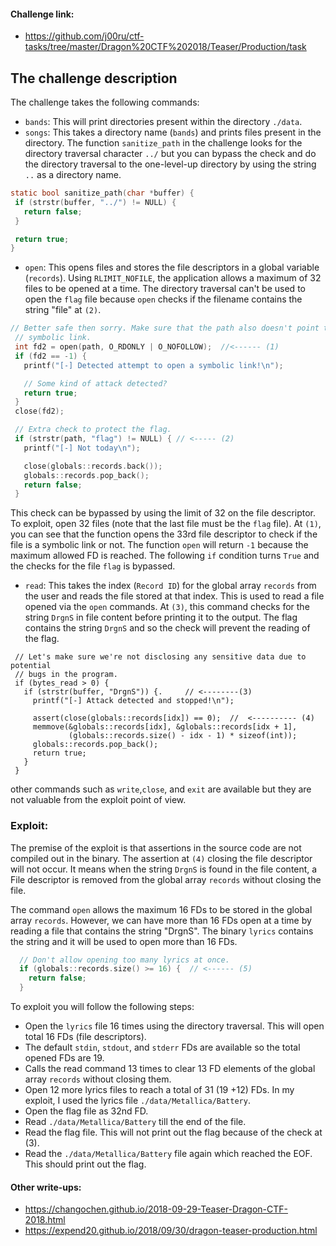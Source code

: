 
#### Challenge link: 
 * https://github.com/j00ru/ctf-tasks/tree/master/Dragon%20CTF%202018/Teaser/Production/task
 
## The challenge description

The challenge takes the following commands:
 * `bands`: This will print directories present within the directory `./data`.
 * `songs`: This takes a directory name (`bands`) and prints files present in the directory. The function `sanitize_path` in the challenge looks for the directory traversal character `../` but you can bypass the check and do the directory traversal to the one-level-up directory by using the string `..` as a directory name. 
 ```c
 static bool sanitize_path(char *buffer) {
  if (strstr(buffer, "../") != NULL) {
    return false;
  }

  return true;
}
 ```
 * `open`: This opens files and stores the file descriptors in a global variable (`records`). Using `RLIMIT_NOFILE`, the application allows a maximum of 32 files to be opened at a time. The directory traversal can't be used to open the `flag` file because `open` checks if the filename contains the string "file" at `(2)`.
 ```c
 // Better safe then sorry. Make sure that the path also doesn't point to a
  // symbolic link.
  int fd2 = open(path, O_RDONLY | O_NOFOLLOW);  //<------ (1)
  if (fd2 == -1) {
    printf("[-] Detected attempt to open a symbolic link!\n");

    // Some kind of attack detected?
    return true;
  }
  close(fd2);

  // Extra check to protect the flag.
  if (strstr(path, "flag") != NULL) { // <----- (2)
    printf("[-] Not today\n");

    close(globals::records.back());
    globals::records.pop_back();
    return false;
  }

 ```
 
This check can be bypassed by using the limit of 32 on the file descriptor. To exploit, open 32 files (note that the last file must be the `flag` file). At `(1)`, you can see that the function opens the 33rd file descriptor to check if the file is a symbolic link or not. The function `open` will return  `-1` because the maximum allowed FD is reached. The following `if` condition turns `True` and the checks for the file `flag` is bypassed. 
 
 * `read`: This takes the index (`Record ID`) for the global array `records` from the user and reads the file stored at that index. This is used to read a file opened via the `open` commands.  At `(3)`, this command checks for the string `DrgnS` in file content before printing it to the output. The flag contains the string `DrgnS` and so the check will prevent the reading of the flag.
 
 ```
  // Let's make sure we're not disclosing any sensitive data due to potential
  // bugs in the program.
  if (bytes_read > 0) {
    if (strstr(buffer, "DrgnS")) {.     // <--------(3)
      printf("[-] Attack detected and stopped!\n");

      assert(close(globals::records[idx]) == 0);  //  <---------- (4)
      memmove(&globals::records[idx], &globals::records[idx + 1],
              (globals::records.size() - idx - 1) * sizeof(int));
      globals::records.pop_back();
      return true;
    }
  }
 ```

other commands such as `write`,`close`, and `exit` are available but they are not valuable from the exploit point of view. 


### Exploit:

The premise of the exploit is that assertions in the source code are not compiled out in the binary. The assertion at `(4)` closing the file descriptor will not occur. It means when the string `DrgnS` is found in the file content, a File descriptor is removed from the global array `records` without closing the file. 

The command `open` allows the maximum 16 FDs to be stored in the global array `records`. However, we can have more than 16 FDs open at a time by reading a file that contains the string "DrgnS". The binary `lyrics` contains the string and it will be used to open more than 16 FDs.
```c
  // Don't allow opening too many lyrics at once.
  if (globals::records.size() >= 16) {  // <------ (5)
    return false;
  }
```
To exploit you will follow the following steps:
* Open the `lyrics` file 16 times using the directory traversal. This will open total 16 FDs (file descriptors). 
* The default `stdin`, `stdout`, and `stderr` FDs are available so the total opened FDs are 19.
* Calls the read command 13 times to clear 13 FD elements of the global array `records` without closing them.
* Open 12 more lyrics files to reach a total of 31 (19 +12) FDs. In my exploit, I used the lyrics file `./data/Metallica/Battery`.
* Open the flag file as 32nd FD. 
* Read `./data/Metallica/Battery` till the end of the file. 
* Read the flag file. This will not print out the flag because of the check at (3).
* Read the `./data/Metallica/Battery` file again which reached the EOF. This should print out the flag.



#### Other write-ups:
* https://changochen.github.io/2018-09-29-Teaser-Dragon-CTF-2018.html
* https://expend20.github.io/2018/09/30/dragon-teaser-production.html
